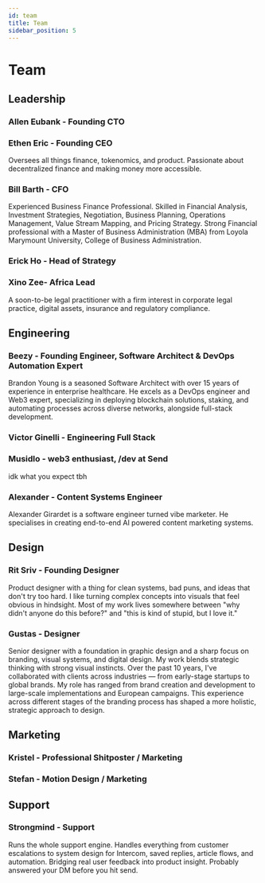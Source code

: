 ```yaml
---
id: team
title: Team
sidebar_position: 5
---
```


# Team

## Leadership

### **Allen Eubank - Founding CTO**

### **Ethen Eric - Founding CEO**
Oversees all things finance, tokenomics, and product. Passionate about decentralized finance and making money more accessible.

### **Bill Barth - CFO**
Experienced Business Finance Professional. Skilled in Financial Analysis, Investment Strategies, Negotiation, Business Planning, Operations Management, Value Stream Mapping, and Pricing Strategy. Strong Financial professional with a Master of Business Administration (MBA) from Loyola Marymount University, College of Business Administration.

### **Erick Ho - Head of Strategy**

### **Xino Zee- Africa Lead**
A soon-to-be legal practitioner with a firm interest in corporate legal practice, digital assets, insurance and regulatory compliance.

## Engineering

### **Beezy - Founding Engineer, Software Architect & DevOps Automation Expert**
Brandon Young is a seasoned Software Architect with over 15 years of experience in enterprise healthcare. He excels as a DevOps engineer and Web3 expert, specializing in deploying blockchain solutions, staking, and automating processes across diverse networks, alongside full-stack development.

### **Victor Ginelli - Engineering Full Stack**

### **Musidlo - web3 enthusiast, /dev at Send**
idk what you expect tbh

### **Alexander - Content Systems Engineer**
Alexander Girardet is a software engineer turned vibe marketer. He specialises in creating end-to-end AI powered content marketing systems.

## Design

### **Rit Sriv - Founding Designer**
Product designer with a thing for clean systems, bad puns, and ideas that don't try too hard. I like turning complex concepts into visuals that feel obvious in hindsight. Most of my work lives somewhere between "why didn't anyone do this before?" and "this is kind of stupid, but I love it."

### **Gustas - Designer**
Senior designer with a foundation in graphic design and a sharp focus on branding, visual systems, and digital design. My work blends strategic thinking with strong visual instincts. Over the past 10 years, I've collaborated with clients across industries — from early-stage startups to global brands. My role has ranged from brand creation and development to large-scale implementations and European campaigns. This experience across different stages of the branding process has shaped a more holistic, strategic approach to design.

## Marketing

### **Kristel - Professional Shitposter / Marketing**

### **Stefan - Motion Design / Marketing**

## Support

### **Strongmind - Support**
Runs the whole support engine. Handles everything from customer escalations to system design for Intercom, saved replies, article flows, and automation. Bridging real user feedback into product insight. Probably answered your DM before you hit send.